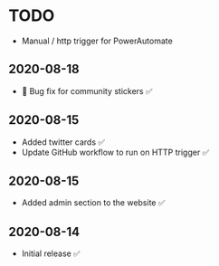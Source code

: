 
# TODO

- Manual / http trigger for PowerAutomate

## 2020-08-18

- 🐞 Bug fix for community stickers ✅

## 2020-08-15

- Added twitter cards ✅
- Update GitHub workflow to run on HTTP trigger ✅

## 2020-08-15

- Added admin section to the website ✅

## 2020-08-14

- Initial release ✅